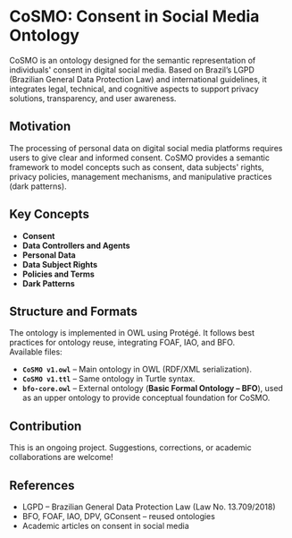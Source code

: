 # CoSMO: Consent in Social Media Ontology

CoSMO is an ontology designed for the semantic representation of individuals' consent in digital social media. Based on Brazil’s LGPD (Brazilian General Data Protection Law) and international guidelines, it integrates legal, technical, and cognitive aspects to support privacy solutions, transparency, and user awareness.

## Motivation

The processing of personal data on digital social media platforms requires users to give clear and informed consent. CoSMO provides a semantic framework to model concepts such as consent, data subjects' rights, privacy policies, management mechanisms, and manipulative practices (dark patterns).

## Key Concepts

- **Consent**  
- **Data Controllers and Agents**
- **Personal Data**
- **Data Subject Rights**
- **Policies and Terms**
- **Dark Patterns**

## Structure and Formats

The ontology is implemented in OWL using Protégé. It follows best practices for ontology reuse, integrating FOAF, IAO, and BFO.  
Available files:
- **`CoSMO v1.owl`** – Main ontology in OWL (RDF/XML serialization).  
- **`CoSMO v1.ttl`** – Same ontology in Turtle syntax.  
- **`bfo-core.owl`** – External ontology (**Basic Formal Ontology – BFO**), used as an upper ontology to provide conceptual foundation for CoSMO.


## Contribution

This is an ongoing project. Suggestions, corrections, or academic collaborations are welcome!

## References

- LGPD – Brazilian General Data Protection Law (Law No. 13.709/2018)  
- BFO, FOAF, IAO, DPV, GConsent – reused ontologies  
- Academic articles on consent in social media
